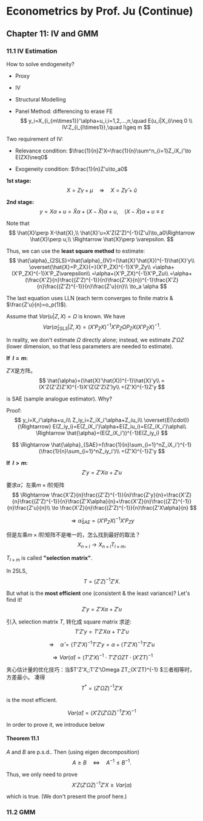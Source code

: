 # Econometrics by Prof. Ju (Continue)

## Chapter 11: IV and GMM

### 11.1 IV Estimation

How to solve endogeneity?

* Proxy

* IV

* Structural Modelling

* Panel Method: differencing to erase FE
$$
y_i=X_{i_{m\times1}}'\alpha+u_i,i=1,2,...,n,\quad E(u_i|X_i)\neq 0 \\
IV:Z_{i_{l\times1}},\quad l\geq m
$$

Two requirement of IV:

* Relevance condition: $\frac{1}{n}Z'X=\frac{1}{n}\sum^n_{i=1}Z_iX_i'\to E(ZX)\neq0$

* Exogeneity condition: $\frac{1}{n}Z'u\to_a0$

**1st stage:**
$$
X=Z\gamma+\mu \quad\Rightarrow\quad X=Z\hat{\gamma}+\hat{u}
$$

**2nd stage:**
$$
y=X\alpha+u=\hat{X}\alpha+(X-\hat{X})\alpha+u,\quad (X-\hat{X})\alpha+u\equiv\varepsilon
$$

Note that
$$
\hat{X}\perp X-\hat{X},\\
\hat{X}'u=X'Z(Z'Z)^{-1}(Z'u)\to_a0\Rightarrow \hat{X}\perp u,\\
\Rightarrow \hat{X}\perp \varepsilon.
$$

Thus, we can use the **least square method** to estimate:
$$
\hat{\alpha}_{2SLS}=\hat{\alpha}_{IV}=(\hat{X}'\hat{X})^{-1}\hat{X}'y\\
\overset{\hat{X}=P_ZX}{=}(X'P_ZX)^{-1}X'P_Zy\\
=\alpha+(X'P_ZX)^{-1}X'P_Z\varepsilon\\
=\alpha+(X'P_ZX)^{-1}X'P_Zu\\
=\alpha+(\frac{X'Z}{n}\frac{(Z'Z)^{-1}}{n}\frac{Z'X}{n})^{-1}\frac{X'Z}{n}\frac{(Z'Z)^{-1}}{n}\frac{Z'u}{n}\\
\to_a \alpha
$$

The last equation uses LLN (each term converges to finite matrix & $\frac{Z'u}{n}=o_p(1)$).

Assume that $Var(u|Z,X)=\Omega$ is known. We have
$$
Var(\hat{\alpha}_{2SLS}|Z,X)=(X'P_ZX)^{-1}X'P_Z\Omega P_ZX(X'P_ZX)^{-1}.
$$

In reality, we don't estimate $\Omega$ directly alone; instead, we estimate $Z'\Omega Z$ (lower dimension, so that less parameters are needed to estimate).

**If $\;l= m$:**

$Z'X$是方阵。
$$
\hat{\alpha}=(\hat{X}'\hat{X})^{-1}\hat{X}'y\\
=(X'Z(Z'Z)Z'X)^{-1}X'(Z(Z'Z)Z')y\\
=(Z'X)^{-1}Z'y
$$

is SAE (sample analogue estimator). Why?

Proof:
$$
y_i=X_i'\alpha+u_i\\
Z_iy_i=Z_iX_i'\alpha+Z_iu_i\\
\overset{E(\cdot)}{\Rightarrow} E(Z_iy_i)=E(Z_iX_i')\alpha+E(Z_iu_i)=E(Z_iX_i')\alpha\\
\Rightarrow \hat{\alpha}=(E(Z_iX_i'))^{-1}E(Z_iy_i)
$$

$$
\Rightarrow \hat{\alpha}_{SAE}=(\frac{1}{n}\sum_{i=1}^nZ_iX_i')^{-1}(\frac{1}{n}\sum_{i=1}^nZ_iy_i')\\
=(Z'X)^{-1}Z'y
$$

**If $\;l> m$:**
$$
Z'y=Z'X\alpha+Z'u
$$

要求$\hat{\alpha}$，左乘$m\times l$阶矩阵
$$
\Rightarrow \frac{X'Z}{n}\frac{(Z'Z)^{-1}}{n}\frac{Z'y}{n}=\frac{X'Z}{n}\frac{(Z'Z)^{-1}}{n}\frac{Z'X\alpha}{n}+\frac{X'Z}{n}\frac{(Z'Z)^{-1}}{n}\frac{Z'u}{n}\\
\to \frac{X'Z}{n}\frac{(Z'Z)^{-1}}{n}\frac{Z'X\alpha}{n}
$$

$$
\Rightarrow \hat{\alpha}_{SAE}=(X'P_ZX)^{-1}X'P_Zy
$$

但是左乘$m\times l$阶矩阵不是唯一的，怎么找到最好的取法？
$$
X_{n\times l}\to X_{n\times l}T_{l\times m},
$$

$T_{l\times m}$ is called **"selection matrix"**.

In 2SLS,
$$
T=(Z'Z)^{-1}Z'X.
$$

But what is the **most efficient** one (consistent & the least variance)? Let's find it!
$$
Z'y=Z'X\alpha+Z'u
$$

引入 selection matrix $T$, 转化成 square matrix 求逆:
$$
T'Z'y=T'Z'X\alpha+T'Z'u
$$

$$
\Rightarrow \quad \hat{\alpha}=(T'Z'X)^{-1}T'Z'y=\alpha+(T'Z'X)^{-1}T'Z'u
$$

$$
\Rightarrow Var(\hat{\alpha})=(T'Z'X)^{-1}\cdot T'Z'\Omega ZT\cdot(X'ZT)^{-1}
$$

夹心估计量的优化技巧：当$T'Z'X,\;T'Z'\Omega ZT,\;(X'ZT)^{-1} $三者相等时，方差最小。
凑得
$$
T^*=(Z'\Omega Z)^{-1}Z'X
$$

is the most efficient.

$$
Var(\hat{\alpha})=(X'Z(Z'\Omega Z)^{-1}Z'X)^{-1}
$$

In order to prove it, we introduce below

#### Theorem 11.1

$A$ and $B$ are p.s.d.. Then (using eigen decomposition)
$$
A\geq B\quad\Leftrightarrow\quad A^{-1}\leq B^{-1}.
$$

Thus, we only need to prove
$$
X'Z(Z'\Omega Z)^{-1}Z'X\geq Var(\alpha)
$$

which is true. (We don't present the proof here.)

### 11.2 GMM
